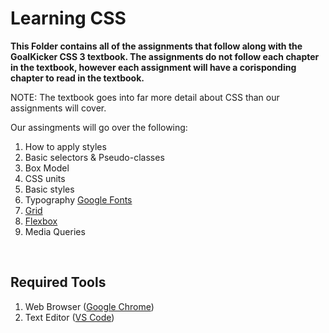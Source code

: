# Learning CSS

**This Folder contains all of the assignments that follow along with the GoalKicker CSS 3 textbook. The assignments do not follow each chapter in the textbook, however each assignment will have a corisponding chapter to read in the textbook.**

NOTE: The textbook goes into far more detail about CSS than our assignments will cover. 

Our assingments will go over the following:
1. How to apply styles
2. Basic selectors & Pseudo-classes
3. Box Model
4. CSS units
5. Basic styles
6. Typography [Google Fonts](https://fonts.google.com/)
7. [Grid](https://css-tricks.com/snippets/css/complete-guide-grid/)
8. [Flexbox](https://css-tricks.com/snippets/css/a-guide-to-flexbox/)
9. Media Queries

<br>

## Required Tools
1. Web Browser ([Google Chrome](https://www.google.com/chrome/))
2. Text Editor ([VS Code](https://code.visualstudio.com))
